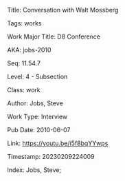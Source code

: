 Title:  Conversation with Walt Mossberg

Tags:   works

Work Major Title: D8 Conference

AKA:    jobs-2010

Seq:    11.54.7

Level:  4 - Subsection

Class:  work

Author: Jobs, Steve

Work Type: Interview

Pub Date: 2010-06-07

Link:   https://youtu.be/i5f8bqYYwps

Timestamp: 20230209224009

Index:  Jobs, Steve; 
